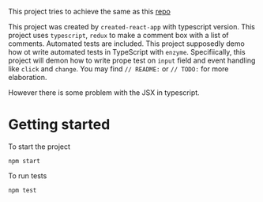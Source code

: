 This project tries to achieve the same as this [repo](https://github.com/ricardotik/react-comments)

This project was created by `created-react-app` with typescript version.
This project uses `typescript`, `redux` to make a comment box with a list of comments. Automated tests are included.
This project supposedly demo how ot write automated tests in TypeScript with `enzyme`. Specifiically, this project will demon how to write prope test on `input` field and event handling like `click` and `change`. You may find `// README:` or `// TODO:` for more elaboration.

However there is some problem with the JSX in typescript.
# Getting started

To start the project

```
npm start
```

To run tests

```
npm test
```
